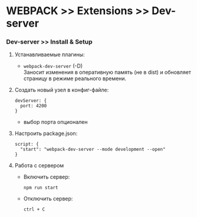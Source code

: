 # WEBPACK >> Extensions >> Dev-server

### Dev-server >> Install & Setup
1. Устанавливаемые плагины:
    - `webpack-dev-server` (-D)  
    Заносит изменения в оперативную память (не в dist) и обновляет страницу в режиме реального времени.
1. Создать новый узел в конфиг-файле:

    ```
    devServer: {
      port: 4200
    }
    ```
    - выбор порта опционален
1. Настроить package.json:

    ```
    script: {
      "start": "webpack-dev-server --mode development --open"
    }
    ```
1. Работа с сервером
    - Включить сервер:

      ```
      npm run start
      ```
    - Отключить сервер: 
      ```
      ctrl + C
      ```